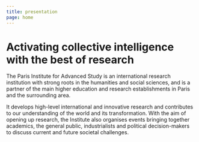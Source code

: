 ```yaml
---
title: presentation
page: home
---
```

# Activating collective intelligence with the best of research

The Paris Institute for Advanced Study is an international research institution with strong roots in the humanities and social sciences, and is a partner of the main higher education and research establishments in Paris and the surrounding area. 

It develops high-level international and innovative research and contributes to our understanding of the world and its transformation. With the aim of opening up research, the Institute also organises events bringing together academics, the general public, industrialists and political decision-makers to discuss current and future societal challenges.